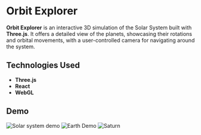 # Orbit Explorer

**Orbit Explorer** is an interactive 3D simulation of the Solar System built with **Three.js**. It offers a detailed view of the planets, showcasing their rotations and orbital movements, with a user-controlled camera for navigating around the system.

## Technologies Used

- **Three.js**
- **React**
- **WebGL**

## Demo

![Solar system demo](https://cloud-k8q4hffrw-hack-club-bot.vercel.app/0screenshot_2024-11-14_at_10.46.10.png)
![Earth Demo](https://cloud-33yvmo89b-hack-club-bot.vercel.app/0screenshot_2024-11-14_at_10.49.35.png)
![Saturn](https://cloud-py19plrwq-hack-club-bot.vercel.app/0screenshot_2024-11-14_at_10.50.48.png)
